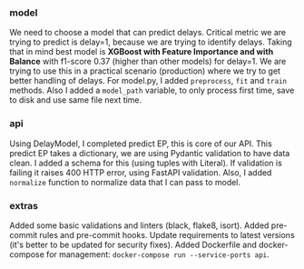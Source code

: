 ### model

We need to choose a model that can predict delays.
Critical metric we are trying to predict is delay=1, because we are trying to identify delays.
Taking that in mind best model is **XGBoost with Feature Importance and with Balance** with f1-score 0.37 (higher than other models) for delay=1.
We are trying to use this in a practical scenario (production) where we try to get better handling of delays.
For model.py, I added `preprocess`, `fit` and `train` methods.
Also I added a `model_path` variable, to only process first time, save to disk and use same file next time.


### api

Using DelayModel, I completed predict EP, this is core of our API.
This predict EP takes a dictionary, we are using Pydantic validation to have data clean. I added a schema for this (using tuples with Literal).
If validation is failing it raises 400 HTTP error, using FastAPI validation.
Also, I added `normalize` function to normalize data that I can pass to model.


### extras

Added some basic validations and linters (black, flake8, isort).
Added pre-commit rules and pre-commit hooks.
Update requirements to latest versions (it's better to be updated for security fixes).
Added Dockerfile and docker-compose for management: `docker-compose run --service-ports api`.
